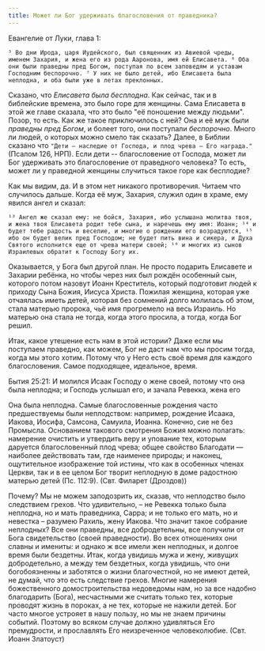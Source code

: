 ```yaml
---
title: Может ли Бог удерживать благословения от праведника?
---
```


Евангелие от Луки, глава 1:

```⁵ Во дни Ирода, царя Иудейского, был священник из Авиевой чреды, именем Захария, и жена его из рода Ааронова, имя ей Елисавета. ⁶ Оба они были праведны пред Богом, поступая по всем заповедям и уставам Господним беспорочно. ⁷ У них не было детей, ибо Елисавета была неплодна, и оба были уже в летах преклонных.```

Сказано, что *Елисавета была бесплодна*. Как сейчас, так и в библейские времена, это было горе для женщины. Сама Елисавета в этой же главе сказала, что это было "её поношение между людьми". Позор, то есть.
Как же такое приключилось с ней? Она и её муж были *праведны пред Богом*, и болеет того, они поступали *беспорочно*. Много ли людей, о которых можно смело так сказать?
Далее, в Библии сказано что ```"Дети – наследие от Господа, и плод чрева – Его награда."``` (Псалом 126, НРП).
Если дети -- благословение от Господа, может ли Бог удерживать это благословение от праведного человека? То есть, может ли у праведной женщины случиться такое горе как бесплодие?

Как мы видим, да. И в этом нет никакого противоречия.
Читаем что случилось дальше. Когда её муж, Захария, служил один в храме, ему явился ангел и сказал:

```¹³ Ангел же сказал ему: не бойся, Захария, ибо услышана молитва твоя, и жена твоя Елисавета родит тебе сына, и наречешь ему имя: Иоанн; ¹⁴ и будет тебе радость и веселие, и многие о рождении его возрадуются, ¹⁵ ибо он будет велик пред Господом; не будет пить вина и сикера, и Духа Святого исполнится еще от чрева матери своей; ¹⁶ и многих из сынов Израилевых обратит к Господу Богу их.```

Оказывается, у Бога был другой план. Не просто подарить Елисавете и Захарии ребёнка, но чтобы через них был рождён особенный сын, которого потом назовут Иоанн Креститель, который подготовит людей к приходу Сына Божия, Иисуса Христа.
Пожилая женщина, которая уже отчаялась иметь детей, которая без сомнений долго молилась об этом, стала матерью пророка, чьё имя прогремело на весь Израиль. Но матерью она стала не тогда, когда этого просила, а тогда, когда Бог решил.

Итак, какое утешение есть нам в этой истории?
Даже если мы поступаем праведно, как можем, Бог не даст нам что мы просим тогда, когда мы этого хотим. Потому что у Него есть своё время для каждого благословения. Самое подходящее, идеальное, время.

Бытия 25:21: И молился Исаак Господу о жене своей, потому что она была неплодна; и Господь услышал его, и зачала Ревекка, жена его

Она была неплодна. Самые благословенные рождения часто предшествуемы были неплодством: например, рождение Исаака, Иакова, Иосифа, Самсона, Самуила, Иоанна. Конечно, сие не без Промысла. Основанием такового смотрения Божия можно полагать: намерение очистить и утвердить веру и упование тех, которым даруется благословенный плод чрева; общее свойство Благодати — наиболее действовать там, где наименее природы; и наконец, ощутительное изображение той истины, что как в особенных членах Церкви, так и в ее целом Бог творит неплодную в доме радостною матерью детей (Пс. 112:9). (Свт. Филарет (Дроздов))

Почему? Мы не можем заподозрить их, сказав, что неплодство было следствием грехов. Что удивительно, – не Ревекка только была неплодна, но и мать праведника, Сарра; и не только его мать, но и невестка – разумею Рахиль, жену Иакова.
Что значит такое собрание неплодных? Все они праведны, все добродетельны, все получили от Бога свидетельство (своей праведности). Во всех отношениях они славны и имениты: и однако ж все имели жен неплодных, и долгое время были бездетны.
Итак, когда увидишь мужа и жену, живущих добродетельно, а между тем бездетных, когда увидишь, что они богобоязненны и заботятся о жизни благочестной, но не имеют детей, не думай, что это есть следствие грехов. Многие намерения божественного домостроительства недоведомы нам, но за все надобно благодарить (Бога), несчастными же считать только тех, которые проводят жизнь в пороках, а не тех, которые не нажили детей.
Бог часто многое устрояет в нашу пользу, но мы не знаем причины событий. Поэтому во всяком случае должно удивляться Его премудрости, и прославлять Его неизреченное человеколюбие.
(Свт. Иоанн Златоуст)


